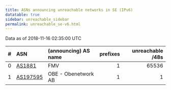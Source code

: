 ```yaml
---
title: ASNs announcing unreachable networks in SE (IPv6)
datatable: true
sidebar: unreachable_sidebar
permalink: unreachable_se-v6.html
---
```


Data as of 2018-11-16 02:35:00 UTC


<div class="datatable-begin"></div>

|   # | ASN                                      | (announcing) AS name   |   prefixes |   unreachable /48s |
|----:|:-----------------------------------------|:-----------------------|-----------:|-------------------:|
|   0 | [AS1881](unreachable_AS1881-v6.html)     | FMV                    |          1 |              65536 |
|   1 | [AS197595](unreachable_AS197595-v6.html) | OBE - Obenetwork AB    |          1 |                  1 |

<div class="datatable-end"></div>